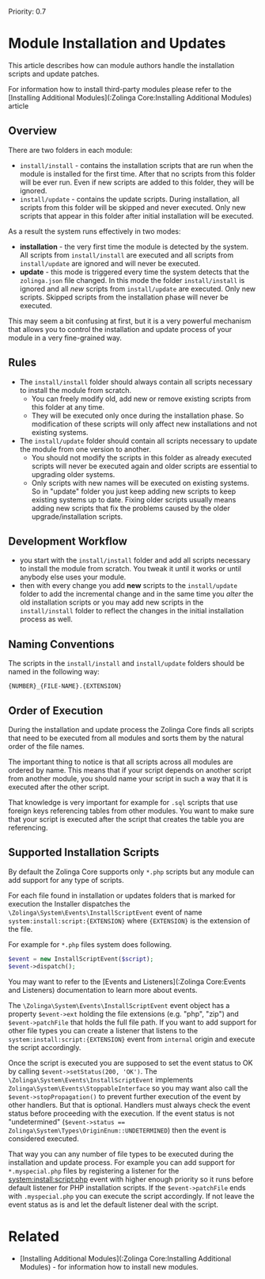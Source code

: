 Priority: 0.7

# Module Installation and Updates

This article describes how can module authors handle the installation scripts and update patches.

For information how to install third-party modules please refer to the [Installing Additional Modules](:Zolinga Core:Installing Additional Modules) article

## Overview

There are two folders in each module:

- `install/install` - contains the installation scripts that are run when the module is installed for the first time. After that no scripts from this folder will be ever run. Even if new scripts are added to this folder, they will be ignored.
- `install/update` - contains the update scripts. During installation, all scripts from this folder will be skipped and never executed. Only new scripts that appear in this folder after initial installation will be executed.

As a result the system runs effectively in two modes:
- **installation** - the very first time the module is detected by the system. All scripts from `install/install` are executed and all scripts from `install/update` are ignored and will never be executed.
- **update** - this mode is triggered every time the system detects that the `zolinga.json` file changed. In this mode the folder `install/install` is ignored and all *new* scripts from `install/update` are executed. Only new scripts. Skipped scripts from the installation phase will never be executed. 

This may seem a bit confusing at first, but it is a very powerful mechanism that allows you to control the installation and update process of your module in a very fine-grained way.

## Rules

- The `install/install` folder should always contain all scripts necessary to install the module from scratch. 
  - You can freely modify old, add new or remove existing scripts from this folder at any time. 
  - They will be executed only once during the installation phase. So modification of these scripts will only affect new installations and not existing systems.
- The `install/update` folder should contain all scripts necessary to update the module from one version to another. 
  - You should not modify the scripts in this folder as already executed scripts will never be executed again and older scripts are essential to upgrading older systems.
  - Only scripts with new names will be executed on existing systems. So in "update" folder you just keep adding new scripts to keep existing systems up to date. Fixing older scripts usually means adding new scripts that fix the problems caused by the older upgrade/installation scripts.

## Development Workflow

- you start with the `install/install` folder and add all scripts necessary to install the module from scratch. You tweak it until it works or until anybody else uses your module.
- then with every change you add **new** scripts to the `install/update` folder to add the incremental change and in the same time you *alter* the old installation scripts or you may add new scripts in the `install/install` folder to reflect the changes in the initial installation process as well.

## Naming Conventions

The scripts in the `install/install` and `install/update` folders should be named in the following way:

`{NUMBER}_{FILE-NAME}.{EXTENSION}`


## Order of Execution

During the installation and update process the Zolinga Core finds all scripts that need to be executed from all modules and sorts them by the natural order of the file names. 

The important thing to notice is that all scripts across all modules are ordered by name. This means that if your script depends on another script from another module, you should name your script in such a way that it is executed after the other script. 

That knowledge is very important for example for `.sql` scripts that use foreign keys referencing tables from other modules. You want to make sure that your script is executed after the script that creates the table you are referencing.  

## Supported Installation Scripts

By default the Zolinga Core supports only `*.php` scripts but any module can add support for any type of scripts.

For each file found in installation or updates folders that is marked for execution the Installer dispatches the `\Zolinga\System\Events\InstallScriptEvent` event of name `system:install:script:{EXTENSION}` where `{EXTENSION}` is the extension of the file. 

For example for `*.php` files system does following.

```php
$event = new InstallScriptEvent($script);
$event->dispatch();
```

You may want to refer to the [Events and Listeners](:Zolinga Core:Events and Listeners) documentation to learn more about events.

The `\Zolinga\System\Events\InstallScriptEvent` event object has a property `$event->ext` holding the file extensions (e.g. "php", "zip") and `$event->patchFile` that holds the full file path. If you want to add support for other file types you can create a listener that listens to the `system:install:script:{EXTENSION}` event from `internal` origin and execute the script accordingly. 

Once the script is executed you are supposed to set the event status to OK by calling `$event->setStatus(200, 'OK')`. The `\Zolinga\System\Events\InstallScriptEvent` implements `Zolinga\System\Events\StoppableInterface` so you may want also call the `$event->stopPropagation()` to prevent further execution of the event by other handlers. But that is optional. Handlers must always check the event status before proceeding with the execution. If the event status is not "undetermined" (`$event->status == Zolinga\System\Types\OriginEnum::UNDETERMINED`) then the event is considered executed.

That way you can any number of file types to be executed during the installation and update process. For example you can add support for `*.myspecial.php` files by registering a listener for the [system:install:script:php](:ref:event:system:install:script:php) event with higher enough priority so it runs before default listener for PHP installation scripts. If the `$event->patchFile` ends with `.myspecial.php` you can execute the script accordingly. If not leave the event status as is and let the default listener deal with the script.

# Related

- [Installing Additional Modules](:Zolinga Core:Installing Additional Modules) - for information how to install new modules.